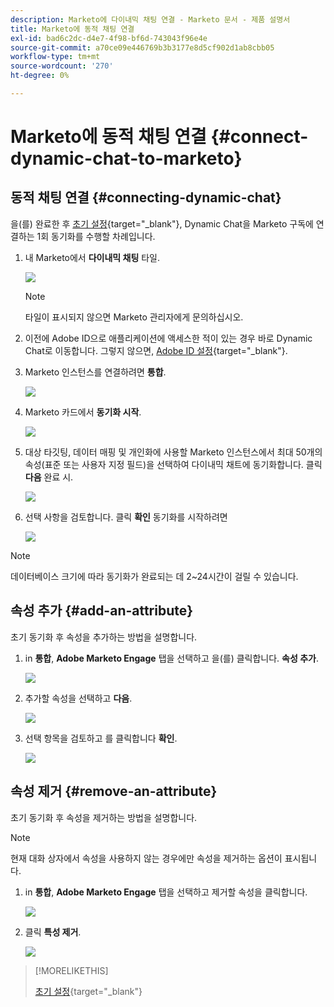 ```yaml
---
description: Marketo에 다이내믹 채팅 연결 - Marketo 문서 - 제품 설명서
title: Marketo에 동적 채팅 연결
exl-id: bad6c2dc-d4e7-4f98-bf6d-743043f96e4e
source-git-commit: a70ce09e446769b3b3177e8d5cf902d1ab8cbb05
workflow-type: tm+mt
source-wordcount: '270'
ht-degree: 0%

---
```


# Marketo에 동적 채팅 연결 {#connect-dynamic-chat-to-marketo}

## 동적 채팅 연결 {#connecting-dynamic-chat}

을(를) 완료한 후 [초기 설정](/help/marketo/product-docs/demand-generation/dynamic-chat/initial-setup.md){target=&quot;_blank&quot;}, Dynamic Chat을 Marketo 구독에 연결하는 1회 동기화를 수행할 차례입니다.

1. 내 Marketo에서 **다이내믹 채팅** 타일.

   ![](assets/connect-dynamic-chat-to-marketo-1.png)

   >[!NOTE]
   >
   >타일이 표시되지 않으면 Marketo 관리자에게 문의하십시오.

1. 이전에 Adobe ID으로 애플리케이션에 액세스한 적이 있는 경우 바로 Dynamic Chat로 이동합니다. 그렇지 않으면, [Adobe ID 설정](https://helpx.adobe.com/manage-account/using/create-update-adobe-id.html){target=&quot;_blank&quot;}.

1. Marketo 인스턴스를 연결하려면 **통합**.

   ![](assets/connect-dynamic-chat-to-marketo-2.png)

1. Marketo 카드에서 **동기화 시작**.

   ![](assets/connect-dynamic-chat-to-marketo-3.png)

1. 대상 타깃팅, 데이터 매핑 및 개인화에 사용할 Marketo 인스턴스에서 최대 50개의 속성(표준 또는 사용자 지정 필드)을 선택하여 다이내믹 채트에 동기화합니다. 클릭 **다음** 완료 시.

   ![](assets/connect-dynamic-chat-to-marketo-4.png)

1. 선택 사항을 검토합니다. 클릭 **확인** 동기화를 시작하려면

   ![](assets/connect-dynamic-chat-to-marketo-5.png)

>[!NOTE]
>
>데이터베이스 크기에 따라 동기화가 완료되는 데 2~24시간이 걸릴 수 있습니다.

## 속성 추가 {#add-an-attribute}

초기 동기화 후 속성을 추가하는 방법을 설명합니다.

1. in **통합**, **Adobe Marketo Engage** 탭을 선택하고 을(를) 클릭합니다. **속성 추가**.

   ![](assets/connect-dynamic-chat-to-marketo-6.png)

1. 추가할 속성을 선택하고 **다음**.

   ![](assets/connect-dynamic-chat-to-marketo-7.png)

1. 선택 항목을 검토하고 를 클릭합니다 **확인**.

   ![](assets/connect-dynamic-chat-to-marketo-8.png)

## 속성 제거 {#remove-an-attribute}

초기 동기화 후 속성을 제거하는 방법을 설명합니다.

>[!NOTE]
>
>현재 대화 상자에서 속성을 사용하지 않는 경우에만 속성을 제거하는 옵션이 표시됩니다.

1. in **통합**, **Adobe Marketo Engage** 탭을 선택하고 제거할 속성을 클릭합니다.

   ![](assets/connect-dynamic-chat-to-marketo-9.png)

1. 클릭 **특성 제거**.

   ![](assets/connect-dynamic-chat-to-marketo-10.png)

>[!MORELIKETHIS]
>
>[초기 설정](/help/marketo/product-docs/demand-generation/dynamic-chat/initial-setup.md){target=&quot;_blank&quot;}
